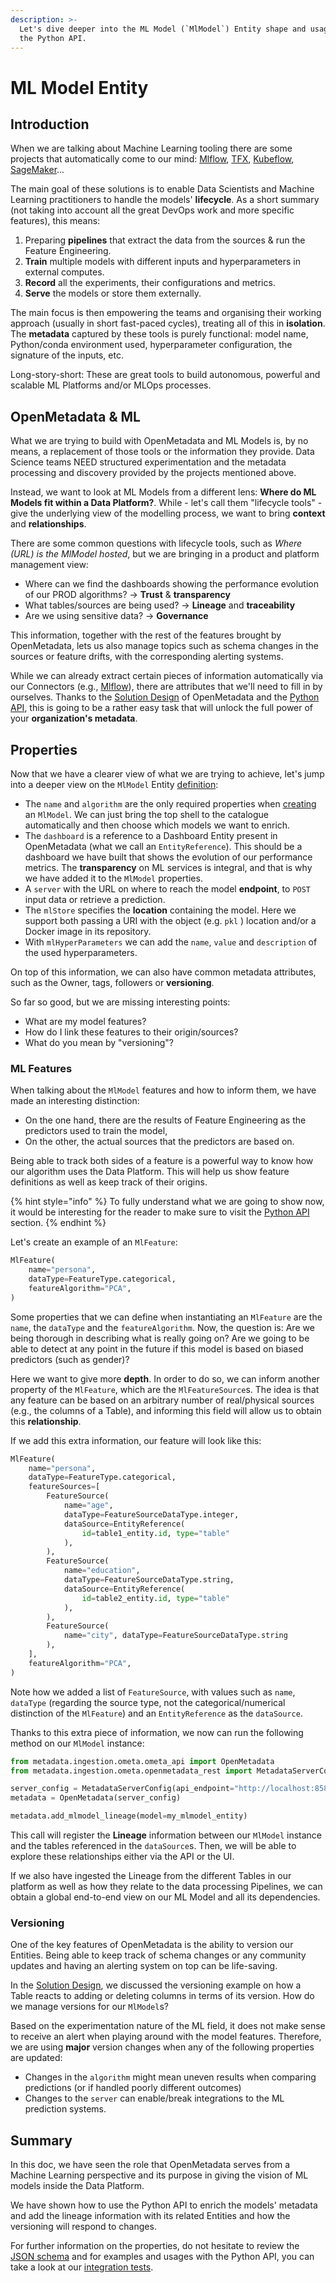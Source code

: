 ```yaml
---
description: >-
  Let's dive deeper into the ML Model (`MlModel`) Entity shape and usage with
  the Python API.
---
```


# ML Model Entity

## Introduction

When we are talking about Machine Learning tooling there are some projects that automatically come to our mind: [Mlflow](https://mlflow.org), [TFX](https://www.tensorflow.org/tfx/), [Kubeflow](https://www.kubeflow.org), [SageMaker](https://aws.amazon.com/sagemaker/)...

The main goal of these solutions is to enable Data Scientists and Machine Learning practitioners to handle the models' **lifecycle**. As a short summary (not taking into account all the great DevOps work and more specific features), this means:

1. Preparing **pipelines** that extract the data from the sources & run the Feature Engineering.
2. **Train** multiple models with different inputs and hyperparameters in external computes.
3. **Record** all the experiments, their configurations and metrics.
4. **Serve** the models or store them externally.

The main focus is then empowering the teams and organising their working approach (usually in short fast-paced cycles), treating all of this in **isolation**. The **metadata** captured by these tools is purely functional: model name, Python/conda environment used, hyperparameter configuration, the signature of the inputs, etc.

Long-story-short: These are great tools to build autonomous, powerful and scalable ML Platforms and/or MLOps processes.

## OpenMetadata & ML

What we are trying to build with OpenMetadata and ML Models is, by no means, a replacement of those tools or the information they provide. Data Science teams NEED structured experimentation and the metadata processing and discovery provided by the projects mentioned above.

Instead, we want to look at ML Models from a different lens: **Where do ML Models fit within a Data Platform?**. While - let's call them "lifecycle tools" - give the underlying view of the modelling process, we want to bring **context** and **relationships**.

There are some common questions with lifecycle tools, such as _Where (URL) is the MlModel hosted_, but we are bringing in a product and platform management view:

* Where can we find the dashboards showing the performance evolution of our PROD algorithms? -> **Trust** & **transparency**
* What tables/sources are being used? -> **Lineage** and **traceability**
* Are we using sensitive data? -> **Governance**

This information, together with the rest of the features brought by OpenMetadata, lets us also manage topics such as schema changes in the sources or feature drifts, with the corresponding alerting systems.

While we can already extract certain pieces of information automatically via our Connectors (e.g., [Mlflow](https://github.com/open-metadata/OpenMetadata/blob/main/docs/open-source-community/developer/entities/broken-reference/README.md)), there are attributes that we'll need to fill in by ourselves. Thanks to the [Solution Design](https://github.com/open-metadata/OpenMetadata/blob/main/docs/open-source-community/developer/entities/broken-reference/README.md) of OpenMetadata and the [Python API](https://github.com/open-metadata/OpenMetadata/blob/main/docs/open-source-community/developer/entities/broken-reference/README.md), this is going to be a rather easy task that will unlock the full power of your **organization's metadata**.

## Properties

Now that we have a clearer view of what we are trying to achieve, let's jump into a deeper view on the `MlModel` Entity [definition](https://github.com/open-metadata/OpenMetadata/blob/main/catalog-rest-service/src/main/resources/json/schema/entity/data/mlmodel.json):

* The `name` and `algorithm` are the only required properties when [creating](https://github.com/open-metadata/OpenMetadata/blob/main/catalog-rest-service/src/main/resources/json/schema/api/data/createMlModel.json) an `MlModel`. We can just bring the top shell to the catalogue automatically and then choose which models we want to enrich.
* The `dashboard` is a reference to a Dashboard Entity present in OpenMetadata (what we call an `EntityReference`). This should be a dashboard we have built that shows the evolution of our performance metrics. The **transparency** on ML services is integral, and that is why we have added it to the `MlModel` properties.
* A `server` with the URL on where to reach the model **endpoint**, to `POST` input data or retrieve a prediction.
* The `mlStore` specifies the **location** containing the model. Here we support both passing a URI with the object (e.g. `pkl` ) location and/or a Docker image in its repository.
* With `mlHyperParameters` we can add the `name`, `value` and `description` of the used hyperparameters.

On top of this information, we can also have common metadata attributes, such as the Owner, tags, followers or **versioning**.

So far so good, but we are missing interesting points:

* What are my model features?
* How do I link these features to their origin/sources?
* What do you mean by "versioning"?

### ML Features

When talking about the `MlModel` features and how to inform them, we have made an interesting distinction:

* On the one hand, there are the results of Feature Engineering as the predictors used to train the model,
* On the other, the actual sources that the predictors are based on.

Being able to track both sides of a feature is a powerful way to know how our algorithm uses the Data Platform. This will help us show feature definitions as well as keep track of their origins.

{% hint style="info" %}
To fully understand what we are going to show now, it would be interesting for the reader to make sure to visit the [Python API](https://github.com/open-metadata/OpenMetadata/blob/main/docs/open-source-community/developer/entities/broken-reference/README.md) section.
{% endhint %}

Let's create an example of an `MlFeature`:

```python
MlFeature(
    name="persona",
    dataType=FeatureType.categorical,
    featureAlgorithm="PCA",
)
```

Some properties that we can define when instantiating an `MlFeature` are the `name`, the `dataType` and the `featureAlgorithm`. Now, the question is: Are we being thorough in describing what is really going on? Are we going to be able to detect at any point in the future if this model is based on biased predictors (such as gender)?

Here we want to give more **depth**. In order to do so, we can inform another property of the `MlFeature`, which are the `MlFeatureSource`s. The idea is that any feature can be based on an arbitrary number of real/physical sources (e.g., the columns of a Table), and informing this field will allow us to obtain this **relationship**.

If we add this extra information, our feature will look like this:

```python
MlFeature(
    name="persona",
    dataType=FeatureType.categorical,
    featureSources=[
        FeatureSource(
            name="age",
            dataType=FeatureSourceDataType.integer,
            dataSource=EntityReference(
                id=table1_entity.id, type="table"
            ),
        ),
        FeatureSource(
            name="education",
            dataType=FeatureSourceDataType.string,
            dataSource=EntityReference(
                id=table2_entity.id, type="table"
            ),
        ),
        FeatureSource(
            name="city", dataType=FeatureSourceDataType.string
        ),
    ],
    featureAlgorithm="PCA",
)
```

Note how we added a list of `FeatureSource`, with values such as `name`, `dataType` (regarding the source type, not the categorical/numerical distinction of the `MlFeature`) and an `EntityReference` as the `dataSource`.

Thanks to this extra piece of information, we now can run the following method on our `MlModel` instance:

```python
from metadata.ingestion.ometa.ometa_api import OpenMetadata
from metadata.ingestion.ometa.openmetadata_rest import MetadataServerConfig

server_config = MetadataServerConfig(api_endpoint="http://localhost:8585/api")
metadata = OpenMetadata(server_config)

metadata.add_mlmodel_lineage(model=my_mlmodel_entity)
```

This call will register the **Lineage** information between our `MlModel` instance and the tables referenced in the `dataSource`s. Then, we will be able to explore these relationships either via the API or the UI.

If we also have ingested the Lineage from the different Tables in our platform as well as how they relate to the data processing Pipelines, we can obtain a global end-to-end view on our ML Model and all its dependencies.

### Versioning

One of the key features of OpenMetadata is the ability to version our Entities. Being able to keep track of schema changes or any community updates and having an alerting system on top can be life-saving.

In the [Solution Design](https://docs.open-metadata.org/open-source-community/developer/solution-design#example-1-updating-columns-of-a-table), we discussed the versioning example on how a Table reacts to adding or deleting columns in terms of its version. How do we manage versions for our `MlModel`s?

Based on the experimentation nature of the ML field, it does not make sense to receive an alert when playing around with the model features. Therefore, we are using **major** version changes when any of the following properties are updated:

* Changes in the `algorithm` might mean uneven results when comparing predictions (or if handled poorly different outcomes)
* Changes to the `server` can enable/break integrations to the ML prediction systems.

## Summary

In this doc, we have seen the role that OpenMetadata serves from a Machine Learning perspective and its purpose in giving the vision of ML models inside the Data Platform.

We have shown how to use the Python API to enrich the models' metadata and add the lineage information with its related Entities and how the versioning will respond to changes.

For further information on the properties, do not hesitate to review the [JSON schema](https://github.com/open-metadata/OpenMetadata/blob/main/catalog-rest-service/src/main/resources/json/schema/entity/data/mlmodel.json) and for examples and usages with the Python API, you can take a look at our [integration tests](https://github.com/open-metadata/OpenMetadata/blob/main/ingestion/tests/integration/ometa/test\_ometa\_model\_api.py).
